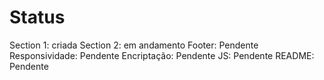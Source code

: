 # Status
Section 1: criada
Section 2: em andamento
Footer: Pendente
Responsividade: Pendente
Encriptação: Pendente
JS: Pendente
README: Pendente
